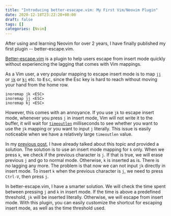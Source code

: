 ```yaml
---
title: "Introducing better-esacape.vim: My First Vim/Neovim Plugin"
date: 2020-12-18T23:22:20+08:00
draft: false
tags: []
categories: [Nvim]
---
```


After using and learning Neovim for over 2 years, I have finally published my
first plugin -- better-escape.vim.

<!--more-->

[Better-escape.vim](https://github.com/jdhao/better-escape.vim) is a plugin to help users escape from insert mode quickly
without experiencing the lagging that comes with Vim mappings.

As a Vim user, a very popular mapping to escape insert mode is to map [`jj`](https://github.com/search?q=inoremap+jj&type=code)
or [`jk`](https://github.com/search?q=inoremap+jk&type=code) or [`kj`](https://github.com/search?q=inoremap+kj&type=code) etc. to <kbd>Esc</kbd>,
since the Esc key is hard to reach without moving your hand from the home row.

```vim
inoremap jk <ESC>
inoremap jj <ESC>
inoremap kj <ESC>
```

However, this comes with an annoyance. If you use `jk` to escape insert mode,
whenever you press `j` in insert mode, Vim will not write it to the buffer, it
will wait for [`timeoutlen`](http://vimdoc.sourceforge.net/htmldoc/options.html#'timeoutlen')
milliseconds to see whether you want to use the `jk` mapping or you want to
input `j` literally. This issue is easily noticeable when we have a relatively large
`timeoutlen` value.

In my [previous post](https://jdhao.github.io/2020/11/23/neovim_better_mapping_for_leaving_insert_mode/), I
have already talked about this topic and provided a solution. The solution is to
use an insert mode mapping for `k` only. When we press `k`, we check if the previous
character is `j`. If that is true, we will erase previous `j` and go to normal mode.
Otherwise, `k` is inserted as is. There is no lagging any more. The problem is that
now we can not input `jk` directly in insert mode. To insert `k` when the previous
character is `j`, we need to press `Ctrl-V`, then press `j`.

In better-escape.vim, I have a smarter solution. We will check the time spent
between pressing `j` and `k` in insert mode. If the time is above a predefined
threshold, `jk` will be inserted literally. Otherwise, we will escape from
insert mode. With this plugin, you can easily customize the shortcut for
escaping insert mode, as well as the time threshold used.
